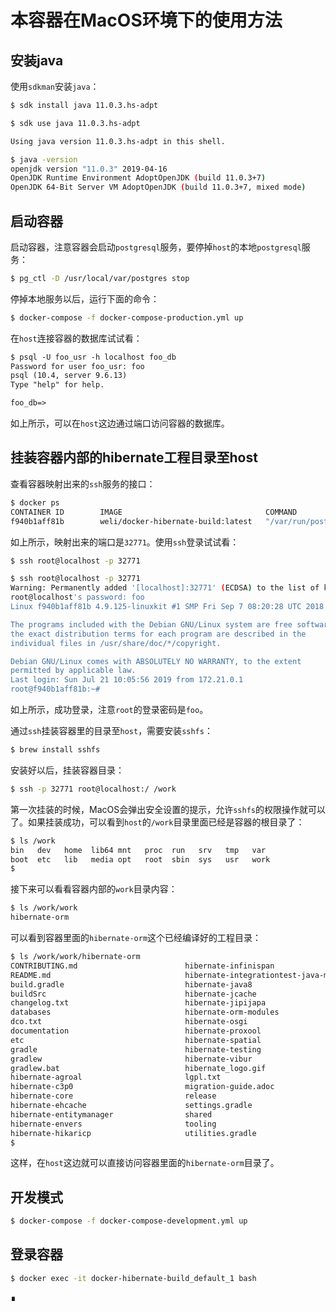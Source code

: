 # 本容器在MacOS环境下的使用方法

## 安装java

使用`sdkman`安装`java`：

```bash
$ sdk install java 11.0.3.hs-adpt
```

```bash
$ sdk use java 11.0.3.hs-adpt

Using java version 11.0.3.hs-adpt in this shell.
```

```bash
$ java -version
openjdk version "11.0.3" 2019-04-16
OpenJDK Runtime Environment AdoptOpenJDK (build 11.0.3+7)
OpenJDK 64-Bit Server VM AdoptOpenJDK (build 11.0.3+7, mixed mode)
```

## 启动容器

启动容器，注意容器会启动`postgresql`服务，要停掉`host`的本地`postgresql`服务：

```bash
$ pg_ctl -D /usr/local/var/postgres stop
```

停掉本地服务以后，运行下面的命令：

```bash
$ docker-compose -f docker-compose-production.yml up  
```

在`host`连接容器的数据库试试看：

```txt
$ psql -U foo_usr -h localhost foo_db
Password for user foo_usr: foo
psql (10.4, server 9.6.13)
Type "help" for help.

foo_db=>
```

如上所示，可以在`host`这边通过端口访问容器的数据库。

## 挂装容器内部的hibernate工程目录至host

查看容器映射出来的`ssh`服务的接口：

```bash
$ docker ps
CONTAINER ID        IMAGE                                COMMAND                  CREATED             STATUS              PORTS                                           NAMES
f940b1aff81b        weli/docker-hibernate-build:latest   "/var/run/postinstal…"   4 hours ago         Up 4 hours          0.0.0.0:5432->5432/tcp, 0.0.0.0:32771->22/tcp   docker-hibernate-build_default_1
```

如上所示，映射出来的端口是`32771`。使用`ssh`登录试试看：

```bash
$ ssh root@localhost -p 32771
```

```bash
$ ssh root@localhost -p 32771
Warning: Permanently added '[localhost]:32771' (ECDSA) to the list of known hosts.
root@localhost's password: foo
Linux f940b1aff81b 4.9.125-linuxkit #1 SMP Fri Sep 7 08:20:28 UTC 2018 x86_64

The programs included with the Debian GNU/Linux system are free software;
the exact distribution terms for each program are described in the
individual files in /usr/share/doc/*/copyright.

Debian GNU/Linux comes with ABSOLUTELY NO WARRANTY, to the extent
permitted by applicable law.
Last login: Sun Jul 21 10:05:56 2019 from 172.21.0.1
root@f940b1aff81b:~#
```

如上所示，成功登录，注意`root`的登录密码是`foo`。

通过`ssh`挂装容器里的目录至`host`，需要安装`sshfs`：

```bash
$ brew install sshfs
```

安装好以后，挂装容器目录：

```bash
$ ssh -p 32771 root@localhost:/ /work
```

第一次挂装的时候，MacOS会弹出安全设置的提示，允许`sshfs`的权限操作就可以了。如果挂装成功，可以看到`host`的`/work`目录里面已经是容器的根目录了：

```bash
$ ls /work
bin   dev   home  lib64 mnt   proc  run   srv   tmp   var
boot  etc   lib   media opt   root  sbin  sys   usr   work
$
```

接下来可以看看容器内部的`work`目录内容：

```bash
$ ls /work/work
hibernate-orm
```

可以看到容器里面的`hibernate-orm`这个已经编译好的工程目录：

```bash
$ ls /work/work/hibernate-orm
CONTRIBUTING.md                        hibernate-infinispan
README.md                              hibernate-integrationtest-java-modules
build.gradle                           hibernate-java8
buildSrc                               hibernate-jcache
changelog.txt                          hibernate-jipijapa
databases                              hibernate-orm-modules
dco.txt                                hibernate-osgi
documentation                          hibernate-proxool
etc                                    hibernate-spatial
gradle                                 hibernate-testing
gradlew                                hibernate-vibur
gradlew.bat                            hibernate_logo.gif
hibernate-agroal                       lgpl.txt
hibernate-c3p0                         migration-guide.adoc
hibernate-core                         release
hibernate-ehcache                      settings.gradle
hibernate-entitymanager                shared
hibernate-envers                       tooling
hibernate-hikaricp                     utilities.gradle
$
```

这样，在`host`这边就可以直接访问容器里面的`hibernate-orm`目录了。

## 开发模式

```bash
$ docker-compose -f docker-compose-development.yml up  
```

## 登录容器

```bash
$ docker exec -it docker-hibernate-build_default_1 bash
```

∎
